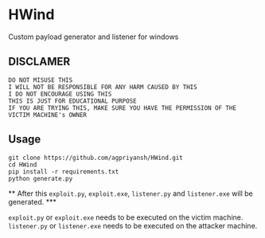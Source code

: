 # HWind
Custom payload generator and listener for windows

## DISCLAMER 
```
DO NOT MISUSE THIS
I WILL NOT BE RESPONSIBLE FOR ANY HARM CAUSED BY THIS
I DO NOT ENCOURAGE USING THIS
THIS IS JUST FOR EDUCATIONAL PURPOSE
IF YOU ARE TRYING THIS, MAKE SURE YOU HAVE THE PERMISSION OF THE VICTIM MACHINE's OWNER
```

## Usage
```
git clone https://github.com/agpriyansh/HWind.git
cd HWind
pip install -r requirements.txt
python generate.py
```
** After this `exploit.py`, `exploit.exe`, `listener.py` and `listener.exe` will be generated. ***

`exploit.py` or `exploit.exe` needs to be executed on the victim machine.  
`listener.py` or `listener.exe` needs to be executed on the attacker machine.
